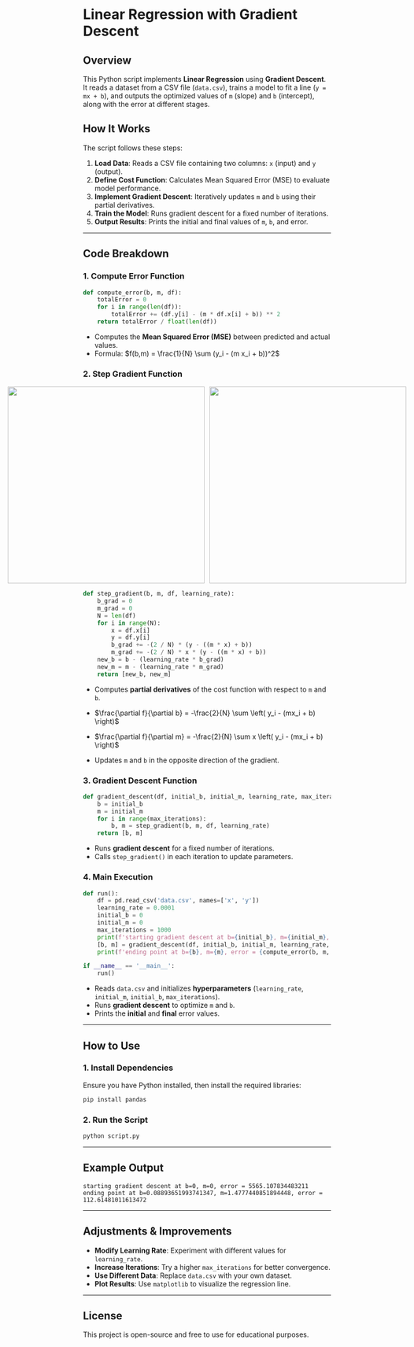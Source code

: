 # Linear Regression with Gradient Descent

## Overview

This Python script implements **Linear Regression** using **Gradient Descent**. It reads a dataset from a CSV file (`data.csv`), trains a model to fit a line (`y = mx + b`), and outputs the optimized values of `m` (slope) and `b` (intercept), along with the error at different stages.

## How It Works

The script follows these steps:

1. **Load Data**: Reads a CSV file containing two columns: `x` (input) and `y` (output).
2. **Define Cost Function**: Calculates Mean Squared Error (MSE) to evaluate model performance.
3. **Implement Gradient Descent**: Iteratively updates `m` and `b` using their partial derivatives.
4. **Train the Model**: Runs gradient descent for a fixed number of iterations.
5. **Output Results**: Prints the initial and final values of `m`, `b`, and error.

---

## Code Breakdown

### 1. Compute Error Function

```python
def compute_error(b, m, df):
    totalError = 0
    for i in range(len(df)):
        totalError += (df.y[i] - (m * df.x[i] + b)) ** 2
    return totalError / float(len(df))
```

- Computes the **Mean Squared Error (MSE)** between predicted and actual values.
- Formula: $f(b,m) = \frac{1}{N} \sum (y_i - (m x_i + b))^2$

### 2. Step Gradient Function
<div style="display: flex; justify-content: center; gap: 10px;">
    <img src="https://github.com/user-attachments/assets/36851807-1371-4a52-81e0-91d2d4d93a40" width="400"/>
    <img src="https://github.com/user-attachments/assets/42e62417-3cc2-40e9-a1fd-25e9ba6808e7" width="400"/>
</div>


```python
def step_gradient(b, m, df, learning_rate):
    b_grad = 0
    m_grad = 0
    N = len(df)
    for i in range(N):
        x = df.x[i]
        y = df.y[i]
        b_grad += -(2 / N) * (y - ((m * x) + b))
        m_grad += -(2 / N) * x * (y - ((m * x) + b))
    new_b = b - (learning_rate * b_grad)
    new_m = m - (learning_rate * m_grad)
    return [new_b, new_m]
```

- Computes **partial derivatives** of the cost function with respect to `m` and `b`.
- $\frac{\partial f}{\partial b} = -\frac{2}{N} \sum \left( y_i - (mx_i + b) \right)$
- $\frac{\partial f}{\partial m} = -\frac{2}{N} \sum x \left( y_i - (mx_i + b) \right)$

- Updates `m` and `b` in the opposite direction of the gradient.

### 3. Gradient Descent Function

```python
def gradient_descent(df, initial_b, initial_m, learning_rate, max_iterations):
    b = initial_b
    m = initial_m
    for i in range(max_iterations):
        b, m = step_gradient(b, m, df, learning_rate)
    return [b, m]
```

- Runs **gradient descent** for a fixed number of iterations.
- Calls `step_gradient()` in each iteration to update parameters.

### 4. Main Execution

```python
def run():
    df = pd.read_csv('data.csv', names=['x', 'y'])
    learning_rate = 0.0001
    initial_b = 0
    initial_m = 0
    max_iterations = 1000
    print(f'starting gradient descent at b={initial_b}, m={initial_m}, error = {compute_error(initial_b, initial_m, df)}')
    [b, m] = gradient_descent(df, initial_b, initial_m, learning_rate, max_iterations)
    print(f'ending point at b={b}, m={m}, error = {compute_error(b, m, df)}')

if __name__ == '__main__':
    run()
```

- Reads `data.csv` and initializes **hyperparameters** (`learning_rate`, `initial_m`, `initial_b`, `max_iterations`).
- Runs **gradient descent** to optimize `m` and `b`.
- Prints the **initial** and **final** error values.

---

## How to Use

### 1. Install Dependencies

Ensure you have Python installed, then install the required libraries:

```bash
pip install pandas
```

### 2. Run the Script

```bash
python script.py
```

---

## Example Output

```
starting gradient descent at b=0, m=0, error = 5565.107834483211
ending point at b=0.08893651993741347, m=1.4777440851894448, error = 112.61481011613472
```

---

## Adjustments & Improvements

- **Modify Learning Rate**: Experiment with different values for `learning_rate`.
- **Increase Iterations**: Try a higher `max_iterations` for better convergence.
- **Use Different Data**: Replace `data.csv` with your own dataset.
- **Plot Results**: Use `matplotlib` to visualize the regression line.

---

## License

This project is open-source and free to use for educational purposes.

